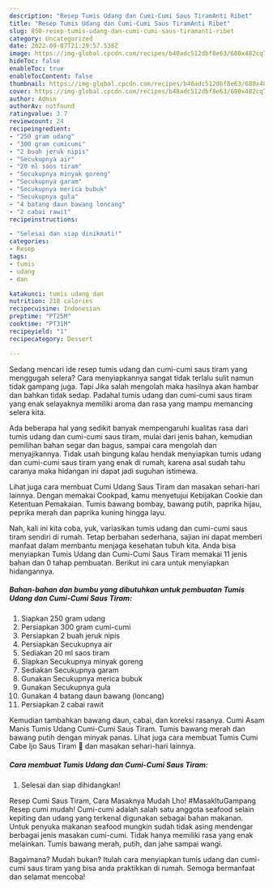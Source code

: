 ```yaml
---
description: "Resep Tumis Udang dan Cumi-Cumi Saus TiramAnti Ribet"
title: "Resep Tumis Udang dan Cumi-Cumi Saus TiramAnti Ribet"
slug: 850-resep-tumis-udang-dan-cumi-cumi-saus-tiramanti-ribet
category: Uncategorized
date: 2022-09-07T21:29:57.538Z
image: https://img-global.cpcdn.com/recipes/b40adc512dbf8e63/680x482cq70/tumis-udang-dan-cumi-cumi-saus-tiram-foto-resep-utama.jpg
hideToc: false
enableToc: true
enableTocContent: false
thumbnail: https://img-global.cpcdn.com/recipes/b40adc512dbf8e63/680x482cq70/tumis-udang-dan-cumi-cumi-saus-tiram-foto-resep-utama.jpg
cover: https://img-global.cpcdn.com/recipes/b40adc512dbf8e63/680x482cq70/tumis-udang-dan-cumi-cumi-saus-tiram-foto-resep-utama.jpg
author: Admin
authorAv: notfound
ratingvalue: 3.7
reviewcount: 24
recipeingredient:
- "250 gram udang"
- "300 gram cumicumi"
- "2 buah jeruk nipis"
- "Secukupnya air"
- "20 ml saos tiram"
- "Secukupnya minyak goreng"
- "Secukupnya garam"
- "Secukupnya merica bubuk"
- "Secukupnya gula"
- "4 batang daun bawang loncang"
- "2 cabai rawit"
recipeinstructions:

- "Selesai dan siap dinikmati!"
categories:
- Resep
tags:
- tumis
- udang
- dan

katakunci: tumis udang dan 
nutrition: 218 calories
recipecuisine: Indonesian
preptime: "PT25M"
cooktime: "PT31M"
recipeyield: "1"
recipecategory: Dessert

---
```



Sedang mencari ide resep tumis udang dan cumi-cumi saus tiram yang menggugah selera? Cara menyiapkannya sangat tidak terlalu sulit namun tidak gampang juga. Tapi Jika salah mengolah maka hasilnya akan hambar dan bahkan tidak sedap. Padahal tumis udang dan cumi-cumi saus tiram yang enak selayaknya memiliki aroma dan rasa yang mampu memancing selera kita.


Ada beberapa hal yang sedikit banyak mempengaruhi kualitas rasa dari tumis udang dan cumi-cumi saus tiram, mulai dari jenis bahan, kemudian pemilihan bahan segar dan bagus, sampai cara mengolah dan menyajikannya. Tidak usah bingung kalau hendak menyiapkan tumis udang dan cumi-cumi saus tiram yang enak di rumah, karena asal sudah tahu caranya maka hidangan ini dapat jadi suguhan istimewa.

Lihat juga cara membuat Cumi Udang Saus Tiram dan masakan sehari-hari lainnya. Dengan memakai Cookpad, kamu menyetujui Kebijakan Cookie dan Ketentuan Pemakaian. Tumis bawang bombay, bawang putih, paprika hijau, peprika merah dan paprika kuning hingga layu.


Nah, kali ini kita coba, yuk, variasikan tumis udang dan cumi-cumi saus tiram sendiri di rumah. Tetap berbahan sederhana, sajian ini dapat memberi manfaat dalam membantu menjaga kesehatan tubuh kita. Anda bisa menyiapkan Tumis Udang dan Cumi-Cumi Saus Tiram memakai 11 jenis bahan dan 0 tahap pembuatan. Berikut ini cara untuk menyiapkan hidangannya.

<!--inarticleads1-->

##### Bahan-bahan dan bumbu yang dibutuhkan untuk pembuatan Tumis Udang dan Cumi-Cumi Saus Tiram:

1. Siapkan 250 gram udang
1. Persiapkan 300 gram cumi-cumi
1. Persiapkan 2 buah jeruk nipis
1. Persiapkan Secukupnya air
1. Sediakan 20 ml saos tiram
1. Siapkan Secukupnya minyak goreng
1. Sediakan Secukupnya garam
1. Gunakan Secukupnya merica bubuk
1. Gunakan Secukupnya gula
1. Gunakan 4 batang daun bawang (loncang)
1. Persiapkan 2 cabai rawit


Kemudian tambahkan bawang daun, cabai, dan koreksi rasanya. Cumi Asam Manis Tumis Udang Cumi-Cumi Saus Tiram. Tumis bawang merah dan bawang putih dengan minyak panas. Lihat juga cara membuat Tumis Cumi Cabe Ijo Saus Tiram 🦑 dan masakan sehari-hari lainnya. 

<!--inarticleads2-->

##### Cara membuat Tumis Udang dan Cumi-Cumi Saus Tiram:


1. Selesai dan siap dihidangkan!

Resep Cumi Saus Tiram, Cara Masaknya Mudah Lho! #MasakItuGampang Resep cumi mudah! Cumi-cumi adalah salah satu anggota seafood selain kepiting dan udang yang terkenal digunakan sebagai bahan makanan. Untuk penyuka makanan seafood mungkin sudah tidak asing mendengar berbagai jenis masakan cumi-cumi. Tidak hanya memiliki rasa yang enak melainkan. Tumis bawang merah, putih, dan jahe sampai wangi. 

Bagaimana? Mudah bukan? Itulah cara menyiapkan tumis udang dan cumi-cumi saus tiram yang bisa anda praktikkan di rumah. Semoga bermanfaat dan selamat mencoba!
